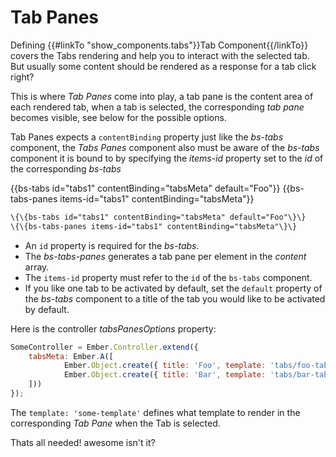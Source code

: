 # Tab Panes

Defining {{#linkTo "show_components.tabs"}}Tab Component{{/linkTo}} covers the Tabs rendering and help you to interact with the selected tab. But usually some content should be rendered as a response for a tab click right?

This is where _Tab Panes_ come into play, a tab pane is the content area of each rendered tab, when a tab is selected, the corresponding _tab pane_ becomes visible, see below for the possible options.


Tab Panes expects a `contentBinding` property just like the _bs-tabs_ component, the _Tabs Panes_ component also must be aware of the _bs-tabs_ component it is bound to by specifying the _items-id_ property set to the _id_ of the corresponding _bs-tabs_

<div class="bs-example">
    {{bs-tabs id="tabs1" contentBinding="tabsMeta" default="Foo"}}
    {{bs-tabs-panes items-id="tabs1" contentBinding="tabsMeta"}}
</div>

``` html
\{\{bs-tabs id="tabs1" contentBinding="tabsMeta" default="Foo"\}\}
\{\{bs-tabs-panes items-id="tabs1" contentBinding="tabsMeta"\}\}
```

* An `id` property is required for the _bs-tabs_.
* The _bs-tabs-panes_ generates a tab pane per element in the _content_ array.
* The `items-id` property must refer to the `id` of the `bs-tabs` component.
* If you like one tab to be activated by default, set the `default` property of the _bs-tabs_ component to a title of the tab you would like to be activated by default.

Here is the controller _tabsPanesOptions_ property:

``` javascript
SomeController = Ember.Controller.extend({
    tabsMeta: Ember.A([
            Ember.Object.create({ title: 'Foo', template: 'tabs/foo-tabpane'}),
            Ember.Object.create({ title: 'Bar', template: 'tabs/bar-tabpane'})
    ]))
});
```

The `template: 'some-template'` defines what template to render in the corresponding _Tab Pane_ when the Tab is selected.


Thats all needed! awesome isn't it?
